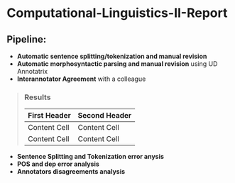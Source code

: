# Computational-Linguistics-II-Report

## Pipeline:
- **Automatic sentence splitting/tokenization and manual revision**
- **Automatic morphosyntactic parsing and manual revision** using UD Annotatrix
- **Interannotator Agreement** with a colleague
> ### Results
> | First Header  | Second Header |
> | ------------- | ------------- |
> | Content Cell  | Content Cell  |
> | Content Cell  | Content Cell  |

- **Sentence Splitting and Tokenization error anysis**
- **POS and dep error analysis**
- **Annotators disagreements analysis**
